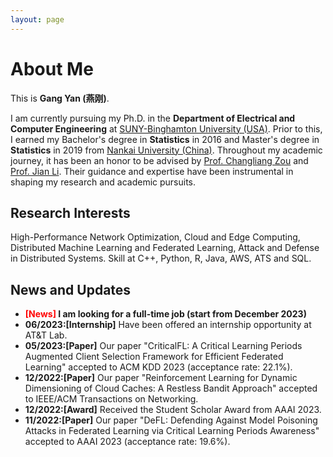 ```yaml
---
layout: page
---
```


# About Me

This is **Gang Yan (燕刚)**.

I am currently pursuing my Ph.D. in the **Department of Electrical and Computer Engineering** at [SUNY-Binghamton University (USA)](https://www.binghamton.edu/). Prior to this, I earned my Bachelor's degree in **Statistics** in 2016 and Master's degree in **Statistics** in 2019 from [Nankai University (China)](https://www.nankai.edu.cn). Throughout my academic journey, it has been an honor to be advised by [Prof. Changliang Zou](http://web.stat.nankai.edu.cn/chlzou/) and [Prof. Jian Li](https://sites.google.com/binghamton.edu/jianli). Their guidance and expertise have been instrumental in shaping my research and academic pursuits.

## Research Interests

High-Performance Network Optimization, Cloud and Edge Computing, Distributed Machine Learning and Federated Learning, Attack and Defense in Distributed Systems. Skill at C++, Python, R, Java, AWS, ATS and SQL.

## News and Updates

- **<font color='red'>[News]</font> I am looking for a full-time job (start from December 2023)**
- **06/2023:[Internship]** Have been offered an internship opportunity at AT&T Lab.
- **05/2023:[Paper]** Our paper "CriticalFL: A Critical Learning Periods Augmented Client Selection Framework for Efficient Federated Learning" accepted to ACM KDD 2023 (acceptance rate: 22.1%).
- **12/2022:[Paper]** Our paper "Reinforcement Learning for Dynamic Dimensioning of Cloud Caches: A Restless Bandit Approach" accepted to IEEE/ACM Transactions on Networking.
- **12/2022:[Award]** Received the Student Scholar Award from AAAI 2023. 
- **11/2022:[Paper]** Our paper "DeFL: Defending Against Model Poisoning Attacks in Federated Learning via Critical Learning Periods Awareness" accepted to AAAI 2023 (acceptance rate: 19.6%). 
